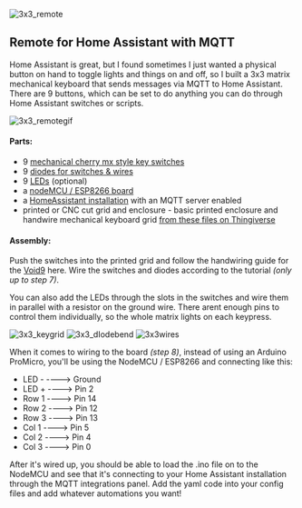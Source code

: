 ![3x3_remote](https://github.com/sfgabe/OITProjects/blob/master/MQTT_Numpad_Remote/IMG_20201202_203634_075.jpg)
## Remote for Home Assistant with MQTT ##

Home Assistant is great, but I found sometimes I just wanted a physical button on hand to toggle lights and things on and off, so I built a 3x3 matrix mechanical keyboard that sends messages via MQTT to Home Assistant. There are 9 buttons, which can be set to do anything you can do through Home Assistant switches or scripts.

![3x3_remotegif](https://github.com/sfgabe/OITProjects/blob/master/MQTT_Numpad_Remote/20201210_174127.gif)

#### Parts: ####
- 9 [mechanical cherry mx style key switches](https://amzn.to/3764lM3)
- 9 [diodes for switches & wires](https://amzn.to/3gAZWUv)
- 9 [LEDs](https://amzn.to/3785W3Y) (optional)
- a [nodeMCU / ESP8266 board](https://amzn.to/2JWhQF0)
- a [HomeAssistant installation](https://www.home-assistant.io/) with an MQTT server enabled
- printed or CNC cut grid and enclosure - basic printed enclosure and handwire mechanical keyboard grid [from these files on Thingiverse](https://www.thingiverse.com/thing:4222157)

#### Assembly: ####
Push the switches into the printed grid and follow the handwiring guide for the [Void9](https://victorlucachi.ro/journal/void9-wiring-guide/) here. Wire the switches and diodes according to the tutorial _(only up to step 7)_.

You can also add the LEDs through the slots in the switches and wire them in parallel with a resistor on the ground wire. There arent enough pins to control them individually, so the whole matrix lights on each keypress.

![3x3_keygrid](https://github.com/sfgabe/OITProjects/blob/master/MQTT_Numpad_Remote/3x3_keygrid.jpg)
![3x3_dIodebend](https://github.com/sfgabe/OITProjects/blob/master/MQTT_Numpad_Remote/3x3_dIodebend.jpg)
![3x3wires](https://github.com/sfgabe/OITProjects/blob/master/MQTT_Numpad_Remote/3x3wires.jpg)

When it comes to wiring to the board _(step 8)_, instead of using an Arduino ProMicro, you'll be using the NodeMCU / ESP8266 and connecting like this:

- LED - ---->  Ground
- LED + ---->  Pin 2
- Row 1 ---->  Pin 14
- Row 2 ---->  Pin 12
- Row 3 ---->  Pin 13
- Col 1 ---->  Pin 5
- Col 2 ---->  Pin 4
- Col 3 ---->  Pin 0

After it's wired up, you should be able to load the .ino file on to the NodeMCU and see that it's connecting to your Home Assistant installation through the MQTT integrations panel. Add the yaml code into your config files and add whatever automations you want!
